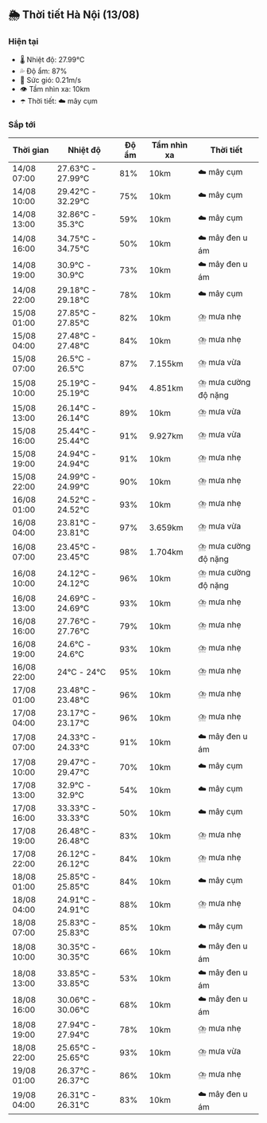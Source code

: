 ## 🌦️ Thời tiết Hà Nội (13/08)

### Hiện tại

- 🌡️ Nhiệt độ: 27.99℃
- 💦 Độ ẩm: 87%
- 💨 Sức gió: 0.21m/s
- 👁️ Tầm nhìn xa: 10km
- ☂️ Thời tiết: ☁️ mây cụm

### Sắp tới

| Thời gian | Nhiệt độ | Độ ẩm | Tầm nhìn xa | Thời tiết |
| --- | --- | --- | --- | --- |
| 14/08 07:00 | 27.63℃ - 27.99℃ | 81% | 10km | ☁️ mây cụm |
| 14/08 10:00 | 29.42℃ - 32.29℃ | 75% | 10km | ☁️ mây cụm |
| 14/08 13:00 | 32.86℃ - 35.3℃ | 59% | 10km | ☁️ mây cụm |
| 14/08 16:00 | 34.75℃ - 34.75℃ | 50% | 10km | ☁️ mây đen u ám |
| 14/08 19:00 | 30.9℃ - 30.9℃ | 73% | 10km | ☁️ mây đen u ám |
| 14/08 22:00 | 29.18℃ - 29.18℃ | 78% | 10km | ☁️ mây cụm |
| 15/08 01:00 | 27.85℃ - 27.85℃ | 82% | 10km | ⛈️ mưa nhẹ |
| 15/08 04:00 | 27.48℃ - 27.48℃ | 84% | 10km | ⛈️ mưa nhẹ |
| 15/08 07:00 | 26.5℃ - 26.5℃ | 87% | 7.155km | ⛈️ mưa vừa |
| 15/08 10:00 | 25.19℃ - 25.19℃ | 94% | 4.851km | ⛈️ mưa cường độ nặng |
| 15/08 13:00 | 26.14℃ - 26.14℃ | 89% | 10km | ⛈️ mưa vừa |
| 15/08 16:00 | 25.44℃ - 25.44℃ | 91% | 9.927km | ⛈️ mưa vừa |
| 15/08 19:00 | 24.94℃ - 24.94℃ | 91% | 10km | ⛈️ mưa nhẹ |
| 15/08 22:00 | 24.99℃ - 24.99℃ | 90% | 10km | ⛈️ mưa nhẹ |
| 16/08 01:00 | 24.52℃ - 24.52℃ | 93% | 10km | ⛈️ mưa nhẹ |
| 16/08 04:00 | 23.81℃ - 23.81℃ | 97% | 3.659km | ⛈️ mưa vừa |
| 16/08 07:00 | 23.45℃ - 23.45℃ | 98% | 1.704km | ⛈️ mưa cường độ nặng |
| 16/08 10:00 | 24.12℃ - 24.12℃ | 96% | 10km | ⛈️ mưa cường độ nặng |
| 16/08 13:00 | 24.69℃ - 24.69℃ | 93% | 10km | ⛈️ mưa nhẹ |
| 16/08 16:00 | 27.76℃ - 27.76℃ | 79% | 10km | ⛈️ mưa nhẹ |
| 16/08 19:00 | 24.6℃ - 24.6℃ | 93% | 10km | ⛈️ mưa nhẹ |
| 16/08 22:00 | 24℃ - 24℃ | 95% | 10km | ⛈️ mưa nhẹ |
| 17/08 01:00 | 23.48℃ - 23.48℃ | 96% | 10km | ⛈️ mưa nhẹ |
| 17/08 04:00 | 23.17℃ - 23.17℃ | 96% | 10km | ⛈️ mưa nhẹ |
| 17/08 07:00 | 24.33℃ - 24.33℃ | 91% | 10km | ☁️ mây đen u ám |
| 17/08 10:00 | 29.47℃ - 29.47℃ | 70% | 10km | ☁️ mây cụm |
| 17/08 13:00 | 32.9℃ - 32.9℃ | 54% | 10km | ☁️ mây cụm |
| 17/08 16:00 | 33.33℃ - 33.33℃ | 50% | 10km | ☁️ mây cụm |
| 17/08 19:00 | 26.48℃ - 26.48℃ | 83% | 10km | ⛈️ mưa nhẹ |
| 17/08 22:00 | 26.12℃ - 26.12℃ | 84% | 10km | ⛈️ mưa nhẹ |
| 18/08 01:00 | 25.85℃ - 25.85℃ | 84% | 10km | ☁️ mây cụm |
| 18/08 04:00 | 24.91℃ - 24.91℃ | 88% | 10km | ⛈️ mưa nhẹ |
| 18/08 07:00 | 25.83℃ - 25.83℃ | 85% | 10km | ☁️ mây cụm |
| 18/08 10:00 | 30.35℃ - 30.35℃ | 66% | 10km | ☁️ mây đen u ám |
| 18/08 13:00 | 33.85℃ - 33.85℃ | 53% | 10km | ☁️ mây đen u ám |
| 18/08 16:00 | 30.06℃ - 30.06℃ | 68% | 10km | ☁️ mây đen u ám |
| 18/08 19:00 | 27.94℃ - 27.94℃ | 78% | 10km | ⛈️ mưa nhẹ |
| 18/08 22:00 | 25.65℃ - 25.65℃ | 93% | 10km | ⛈️ mưa vừa |
| 19/08 01:00 | 26.37℃ - 26.37℃ | 86% | 10km | ⛈️ mưa nhẹ |
| 19/08 04:00 | 26.31℃ - 26.31℃ | 83% | 10km | ☁️ mây đen u ám |
